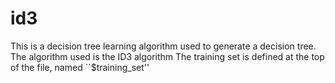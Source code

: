 # id3
This is a decision tree learning algorithm used to generate a decision tree.
The algorithm used is the ID3 algorithm 
The training set is defined at the top of the file, named ``$training_set''
